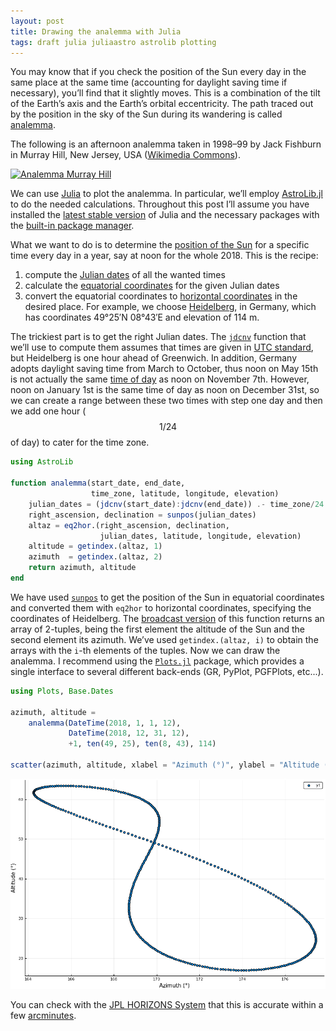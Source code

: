 ```yaml
---
layout: post
title: Drawing the analemma with Julia
tags: draft julia juliaastro astrolib plotting
---
```


You may know that if you check the position of the Sun every day in the same
place at the same time (accounting for daylight saving time if necessary),
you’ll find that it slightly moves.  This is a combination of the tilt of the
Earth’s axis and the Earth’s orbital eccentricity.  The path traced out by the
position in the sky of the Sun during its wandering is
called [analemma](https://en.wikipedia.org/wiki/Analemma).

The following is an afternoon analemma taken in 1998–99 by Jack Fishburn in
Murray Hill, New Jersey, USA
([Wikimedia Commons](https://commons.wikimedia.org/wiki/File:Analemma_fishburn.tif)).

[![Analemma Murray Hill](https://upload.wikimedia.org/wikipedia/commons/thumb/8/8c/Analemma_fishburn.tif/lossy-page1-812px-Analemma_fishburn.tif.jpg)](https://commons.wikimedia.org/wiki/File:Analemma_fishburn.tif)

We can use [Julia](https://julialang.org/) to plot the analemma.  In particular,
we’ll employ [AstroLib.jl](https://github.com/JuliaAstro/AstroLib.jl) to do the
needed calculations.  Throughout this post I’ll assume you have installed
the [latest stable version](https://julialang.org/downloads/) of Julia and the
necessary packages with
the
[built-in package manager](https://docs.julialang.org/en/stable/manual/packages).

What we want to do is to determine
the [position of the Sun](https://en.wikipedia.org/wiki/Position_of_the_Sun) for
a specific time every day in a year, say at noon for the whole 2018.  This is
the recipe:

1. compute the [Julian dates](https://en.wikipedia.org/wiki/Julian_day) of all
   the wanted times
2. calculate
   the
   [equatorial coordinates](https://en.wikipedia.org/wiki/Equatorial_coordinate_system) for
   the given Julian dates
3. convert the equatorial coordinates
   to
   [horizontal coordinates](https://en.wikipedia.org/wiki/Horizontal_coordinate_system) in
   the desired place.  For example, we
   choose [Heidelberg](https://en.wikipedia.org/wiki/Heidelberg), in Germany,
   which has coordinates 49°25′N 08°43′E and elevation of 114 m.

The trickiest part is to get the right Julian dates.
The
[`jdcnv`](https://juliaastro.github.io/AstroLib.jl/stable/ref.html#AstroLib.jdcnv) function
that we’ll use to compute them assumes that times are given
in [UTC standard](https://en.wikipedia.org/wiki/Coordinated_Universal_Time), but
Heidelberg is one hour ahead of Greenwich.  In addition, Germany adopts daylight
saving time from March to October, thus noon on May 15th is not actually the
same [time of day](https://en.wikipedia.org/wiki/Solar_time#Mean_solar_time) as
noon on November 7th.  However, noon on January 1st is the same time of day as
noon on December 31st, so we can create a range between these two times with
step one day and then we add one hour ($$1/24$$ of day) to cater for the time
zone.

```julia
using AstroLib

function analemma(start_date, end_date,
                  time_zone, latitude, longitude, elevation)
    julian_dates = (jdcnv(start_date):jdcnv(end_date)) .- time_zone/24
    right_ascension, declination = sunpos(julian_dates)
    altaz = eq2hor.(right_ascension, declination,
	                julian_dates, latitude, longitude, elevation)
    altitude = getindex.(altaz, 1)
    azimuth  = getindex.(altaz, 2)
    return azimuth, altitude
end
```

We have
used
[`sunpos`](https://juliaastro.github.io/AstroLib.jl/stable/ref.html#AstroLib.sunpos-Tuple{Real}) to
get the position of the Sun in equatorial coordinates and converted them with
`eq2hor` to horizontal coordinates, specifying the coordinates of Heidelberg.
The [broadcast version](https://julialang.org/blog/2017/01/moredots) of this
function returns an array of 2-tuples, being the first element the altitude of
the Sun and the second element its azimuth.  We’ve used `getindex.(altaz, i)` to
obtain the arrays with the `i`-th elements of the tuples.  Now we can draw the
analemma.  I recommend using
the [`Plots.jl`](https://github.com/JuliaPlots/Plots.jl) package, which provides
a single interface to several different back-ends (GR, PyPlot, PGFPlots,
etc...).

```julia
using Plots, Base.Dates

azimuth, altitude =
    analemma(DateTime(2018, 1, 1, 12),
             DateTime(2018, 12, 31, 12),
             +1, ten(49, 25), ten(8, 43), 114)

scatter(azimuth, altitude, xlabel = "Azimuth (°)", ylabel = "Altitude (°)")
```

[![Analemma Heidelberg](/img/analemma-heidelberg.png)](/img/analemma-heidelberg.png)

You can check with the [JPL HORIZONS System](https://ssd.jpl.nasa.gov/?horizons)
that this is accurate within a
few [arcminutes](https://en.wikipedia.org/wiki/Minute_and_second_of_arc).

<!-- Local Variables: -->
<!-- ispell-local-dictionary: "american" -->
<!-- End: -->
